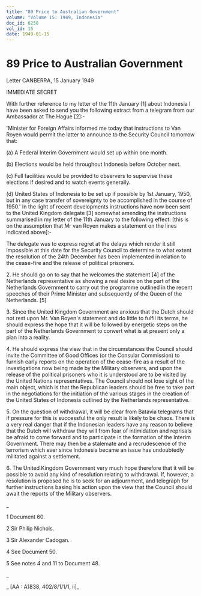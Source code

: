 ```yaml
---
title: "89 Price to Australian Government"
volume: "Volume 15: 1949, Indonesia"
doc_id: 6258
vol_id: 15
date: 1949-01-15
---
```


# 89 Price to Australian Government

Letter CANBERRA, 15 January 1949

IMMEDIATE SECRET

With further reference to my letter of the 11th January [1] about Indonesia I have been asked to send you the following extract from a telegram from our Ambassador at The Hague [2]:-

'Minister for Foreign Affairs informed me today that instructions to Van Royen would permit the latter to announce to the Security Council tomorrow that:

(a) A Federal Interim Government would set up within one month.

(b) Elections would be held throughout Indonesia before October next.

(c) Full facilities would be provided to observers to supervise these elections if desired and to watch events generally.

(d) United States of Indonesia to be set up if possible by 1st January, 1950, but in any case transfer of sovereignty to be accomplished in the course of 1950.' In the light of recent developments instructions have now been sent to the United Kingdom delegate [3] somewhat amending the instructions summarised in my letter of the 11th January to the following effect: [this is on the assumption that Mr van Royen makes a statement on the lines indicated above]:-

The delegate was to express regret at the delays which render it still impossible at this date for the Security Council to determine to what extent the resolution of the 24th December has been implemented in relation to the cease-fire and the release of political prisoners.

2\. He should go on to say that he welcomes the statement [4] of the Netherlands representative as showing a real desire on the part of the Netherlands Government to carry out the programme outlined in the recent speeches of their Prime Minister and subsequently of the Queen of the Netherlands. [5]

3\. Since the United Kingdom Government are anxious that the Dutch should not rest upon Mr. Van Royen's statement and do little to fulfil its terms, he should express the hope that it will be followed by energetic steps on the part of the Netherlands Government to convert what is at present only a plan into a reality.

4\. He should express the view that in the circumstances the Council should invite the Committee of Good Offices (or the Consular Commission) to furnish early reports on the operation of the cease-fire as a result of the investigations now being made by the Military observers, and upon the release of the political prisoners who it is understood are to be visited by the United Nations representatives. The Council should not lose sight of the main object, which is that the Republican leaders should be free to take part in the negotiations for the initiation of the various stages in the creation of the United States of Indonesia outlined by the Netherlands representative.

5\. On the question of withdrawal, it will be clear from Batavia telegrams that if pressure for this is successful the only result is likely to be chaos. There is a very real danger that if the Indonesian leaders have any reason to believe that the Dutch will withdraw they will from fear of intimidation and reprisals be afraid to come forward and to participate in the formation of the Interim Government. There may then be a stalemate and a recrudescence of the terrorism which ever since Indonesia became an issue has undoubtedly militated against a settlement.

6\. The United Kingdom Government very much hope therefore that it will be possible to avoid any kind of resolution relating to withdrawal. If, however, a resolution is proposed he is to seek for an adjournment, and telegraph for further instructions basing his action upon the view that the Council should await the reports of the Military observers.

_

1 Document 60.

2 Sir Philip Nichols.

3 Sir Alexander Cadogan.

4 See Document 50.

5 See notes 4 and 11 to Document 48.

_

_ [AA : A1838, 402/8/1/1/1, ii]_
